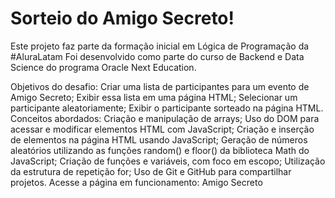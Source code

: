 # Sorteio do Amigo Secreto!
Este projeto faz parte da formação inicial em Lógica de Programação da #AluraLatam
Foi desenvolvido como parte do curso de Backend e Data Science do programa Oracle Next Education.

Objetivos do desafio:
Criar uma lista de participantes para um evento de Amigo Secreto;
Exibir essa lista em uma página HTML;
Selecionar um participante aleatoriamente;
Exibir o participante sorteado na página HTML.
Conceitos abordados:
Criação e manipulação de arrays;
Uso do DOM para acessar e modificar elementos HTML com JavaScript;
Criação e inserção de elementos na página HTML usando JavaScript;
Geração de números aleatórios utilizando as funções random() e floor() da biblioteca Math do JavaScript;
Criação de funções e variáveis, com foco em escopo;
Utilização da estrutura de repetição for;
Uso de Git e GitHub para compartilhar projetos.
Acesse a página em funcionamento:
Amigo Secreto


